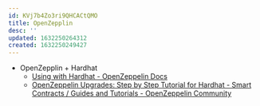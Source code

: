 ```yaml
---
id: KVj7b4Zo3ri9QHCACtQMO
title: OpenZepplin
desc: ''
updated: 1632250264312
created: 1632250249427
---
```


* OpenZepplin + Hardhat
  * [Using with Hardhat - OpenZeppelin Docs](https://docs.openzeppelin.com/upgrades-plugins/1.x/hardhat-upgrades)
  * [OpenZeppelin Upgrades: Step by Step Tutorial for Hardhat - Smart Contracts / Guides and Tutorials - OpenZeppelin Community](https://forum.openzeppelin.com/t/openzeppelin-upgrades-step-by-step-tutorial-for-hardhat/3580)
